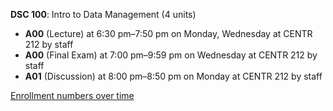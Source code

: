 **DSC 100**: Intro to Data Management (4 units)

- **A00** (Lecture) at 6:30 pm–7:50 pm on Monday, Wednesday at CENTR 212 by staff
- **A00** (Final Exam) at 7:00 pm–9:59 pm on Wednesday at CENTR 212 by staff
- **A01** (Discussion) at 8:00 pm–8:50 pm on Monday at CENTR 212 by staff

[Enrollment numbers over time](./DSC100.tsv)
